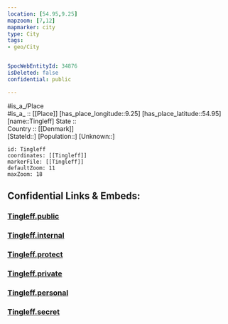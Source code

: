 ```yaml
---
location: [54.95,9.25] 
mapzoom: [7,12] 
mapmarker: city 
type: City
tags:
- geo/City


SpocWebEntityId: 34876
isDeleted: false
confidential: public

---
```

#is_a_/Place  
#is_a_ :: [[Place]] 
[has_place_longitude::9.25] 
[has_place_latitude::54.95] 
[name::Tingleff] 
State ::  
Country :: [[Denmark]]  
[StateId::] 
[Population::] 
[Unknown::] 


```leaflet
id: Tingleff
coordinates: [[Tingleff]] 
markerFile: [[Tingleff]] 
defaultZoom: 11 
maxZoom: 18
```


## Confidential Links & Embeds: 

### [Tingleff.public](/_public/\Earth\Continent\Europe\Europe~North\Denmark\Regions~Denmark\Syddanmark\CityTingleff.public.md) 

### [Tingleff.internal](/_internal/\Earth\Continent\Europe\Europe~North\Denmark\Regions~Denmark\Syddanmark\CityTingleff.internal.md) 

### [Tingleff.protect](/_protect/\Earth\Continent\Europe\Europe~North\Denmark\Regions~Denmark\Syddanmark\CityTingleff.protect.md) 

### [Tingleff.private](/_private/\Earth\Continent\Europe\Europe~North\Denmark\Regions~Denmark\Syddanmark\CityTingleff.private.md) 

### [Tingleff.personal](/_personal/\Earth\Continent\Europe\Europe~North\Denmark\Regions~Denmark\Syddanmark\CityTingleff.personal.md) 

### [Tingleff.secret](/_secret/\Earth\Continent\Europe\Europe~North\Denmark\Regions~Denmark\Syddanmark\CityTingleff.secret.md)

